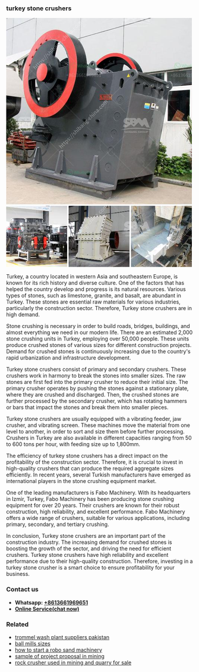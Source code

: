 <h3>turkey stone crushers</h3><img src='1706754313.jpg' alt=''><p>Turkey, a country located in western Asia and southeastern Europe, is known for its rich history and diverse culture. One of the factors that has helped the country develop and progress is its natural resources. Various types of stones, such as limestone, granite, and basalt, are abundant in Turkey. These stones are essential raw materials for various industries, particularly the construction sector. Therefore, Turkey stone crushers are in high demand.</p><p>Stone crushing is necessary in order to build roads, bridges, buildings, and almost everything we need in our modern life. There are an estimated 2,000 stone crushing units in Turkey, employing over 50,000 people. These units produce crushed stones of various sizes for different construction projects. Demand for crushed stones is continuously increasing due to the country's rapid urbanization and infrastructure development.</p><p>Turkey stone crushers consist of primary and secondary crushers. These crushers work in harmony to break the stones into smaller sizes. The raw stones are first fed into the primary crusher to reduce their initial size. The primary crusher operates by pushing the stones against a stationary plate, where they are crushed and discharged. Then, the crushed stones are further processed by the secondary crusher, which has rotating hammers or bars that impact the stones and break them into smaller pieces.</p><p>Turkey stone crushers are usually equipped with a vibrating feeder, jaw crusher, and vibrating screen. These machines move the material from one level to another, in order to sort and size them before further processing. Crushers in Turkey are also available in different capacities ranging from 50 to 600 tons per hour, with feeding size up to 1,800mm.</p><p>The efficiency of turkey stone crushers has a direct impact on the profitability of the construction sector. Therefore, it is crucial to invest in high-quality crushers that can produce the required aggregate sizes efficiently. In recent years, several Turkish manufacturers have emerged as international players in the stone crushing equipment market.</p><p>One of the leading manufacturers is Fabo Machinery. With its headquarters in Izmir, Turkey, Fabo Machinery has been producing stone crushing equipment for over 20 years. Their crushers are known for their robust construction, high reliability, and excellent performance. Fabo Machinery offers a wide range of crushers, suitable for various applications, including primary, secondary, and tertiary crushing.</p><p>In conclusion, Turkey stone crushers are an important part of the construction industry. The increasing demand for crushed stones is boosting the growth of the sector, and driving the need for efficient crushers. Turkey stone crushers have high reliability and excellent performance due to their high-quality construction. Therefore, investing in a turkey stone crusher is a smart choice to ensure profitability for your business.</p><h3>Contact us</h3><ul><li><strong>Whatsapp:&nbsp;<a href="https://wa.me/8613661969651">+8613661969651</a></strong></li><li><a href="https://swt.shibang-china.com/?git&amp;zhl&amp;turkey stone crushers"><strong>Online Service(chat now)</strong></a></li></ul><h3>Related</h3><ul><li><a href='trommel wash plant suppliers pakistan.md'>trommel wash plant suppliers pakistan</a></li><li><a href='ball mills sizes.md'>ball mills sizes</a></li><li><a href='how to start a robo sand machinery.md'>how to start a robo sand machinery</a></li><li><a href='sample of project proposal in mining.md'>sample of project proposal in mining</a></li><li><a href='rock crusher used in mining and quarry for sale.md'>rock crusher used in mining and quarry for sale</a></li></ul>